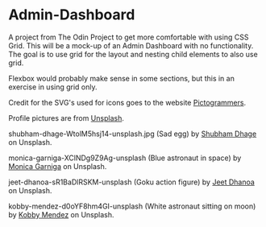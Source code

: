 # Admin-Dashboard
A project from The Odin Project to get more comfortable with using CSS Grid. This will be a mock-up of an Admin Dashboard with no functionality. The goal is to use grid for the layout and nesting child elements to also use grid. 

Flexbox would probably make sense in some sections, but this in an exercise in using grid only.

Credit for the SVG's used for icons goes to the website [Pictogrammers]("https://pictogrammers.com/library/mdi/").

Profile pictures are from [Unsplash]("https://unsplash.com/").

shubham-dhage-WtolM5hsj14-unsplash.jpg (Sad egg) by [Shubham Dhage]("https://unsplash.com/@theshubhamdhage") on Unsplash.

monica-garniga-XClNDg9Z9Ag-unsplash (Blue astronaut in space) by [Monica Garniga]("https://unsplash.com/@dolis_ly?utm_source=unsplash&utm_medium=referral&utm_content=creditCopyText") on Unsplash.

jeet-dhanoa-sR1BaDlRSKM-unsplash (Goku action figure) by [Jeet Dhanoa]("https://unsplash.com/@jeetdhanoa?utm_source=unsplash&utm_medium=referral&utm_content=creditCopyText") on Unsplash.

kobby-mendez-d0oYF8hm4GI-unsplash (White astronaut sitting on moon) by [Kobby Mendez]("https://unsplash.com/@kobbymendez?utm_source=unsplash&utm_medium=referral&utm_content=creditCopyText") on Unsplash.